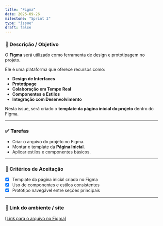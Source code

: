 ```yaml
---
title: "Figma"
date: 2025-09-26
milestone: "Sprint 2"
type: "issue"
draft: false
---
```


### 📝 Descrição / Objetivo  
O **Figma** será utilizado como ferramenta de design e prototipagem no projeto.  

Ele é uma plataforma que oferece recursos como:
- **Design de Interfaces**
- **Prototipage**
- **Colaboração em Tempo Real**
- **Componentes e Estilos**
- **Integração com Desenvolvimento**

Nesta issue, será criado o **template da página inicial do projeto** dentro do Figma.  

---

### ✅ Tarefas  
- Criar o arquivo do projeto no Figma.  
- Montar o template da **Página Inicial**.  
- Aplicar estilos e componentes básicos.

---

### 📌 Critérios de Aceitação  
- [x] Template da página inicial criado no Figma  
- [x] Uso de componentes e estilos consistentes  
- [x] Protótipo navegável entre seções principais  

---

### 🔗 Link do ambiente / site  
[[Link para o arquivo no Figma](https://www.figma.com/design/XyUsffocEKRw7przVsbk0n/Pagina-do-projeto?node-id=0-1&p=f&t=AGprYjRCeeZxtjHB-0)] 


